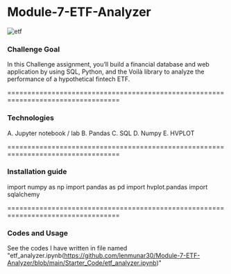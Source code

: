 # Module-7-ETF-Analyzer

![etf](https://user-images.githubusercontent.com/108433370/185274770-5d3a12bc-3a69-41c2-833c-ab7b8dfabc1f.jpeg)

### Challenge Goal 

In this Challenge assignment, you’ll build a financial database and web application by using SQL, Python, and the Voilà library to analyze the performance of a hypothetical fintech ETF.

==================================================================================

### Technologies
 
A. Jupyter notebook / lab
B. Pandas
C. SQL
D. Numpy
E. HVPLOT
   
==================================================================================


### Installation guide

import numpy as np
import pandas as pd
import hvplot.pandas
import sqlalchemy

==================================================================================

### Codes and Usage

See the codes I have written in file named "etf_analyzer.ipynb(https://github.com/lenmunar30/Module-7-ETF-Analyzer/blob/main/Starter_Code/etf_analyzer.ipynb)"
